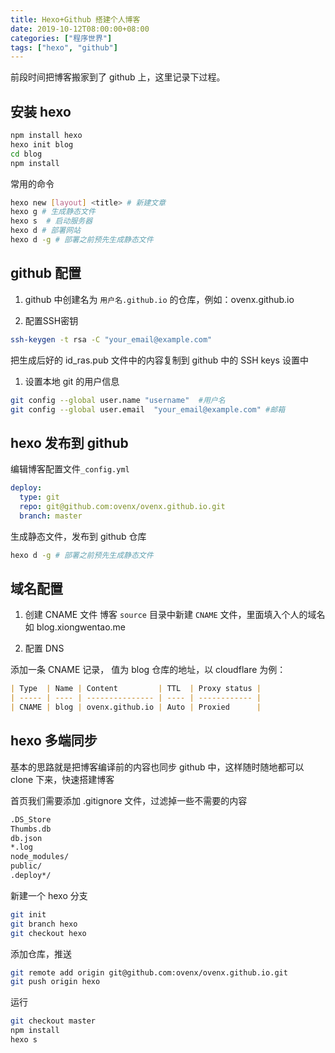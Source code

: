 ```yaml
---
title: Hexo+Github 搭建个人博客
date: 2019-10-12T08:00:00+08:00
categories: ["程序世界"]
tags: ["hexo", "github"]
---
```


前段时间把博客搬家到了 github 上，这里记录下过程。

## 安装 hexo

```bash
npm install hexo
hexo init blog
cd blog
npm install
```

常用的命令

```bash
hexo new [layout] <title> # 新建文章
hexo g # 生成静态文件
hexo s  # 启动服务器
hexo d # 部署网站
hexo d -g # 部署之前预先生成静态文件
```

## github 配置

1. github 中创建名为 `用户名.github.io` 的仓库，例如：ovenx.github.io

2. 配置SSH密钥
  
```bash
ssh-keygen -t rsa -C "your_email@example.com"
```

把生成后好的 id_ras.pub 文件中的内容复制到 github 中的 SSH keys 设置中

1. 设置本地 git 的用户信息
  
```bash
git config --global user.name "username"  #用户名
git config --global user.email  "your_email@example.com" #邮箱
```

## hexo 发布到 github 

编辑博客配置文件`_config.yml`

```yaml
deploy:
  type: git
  repo: git@github.com:ovenx/ovenx.github.io.git
  branch: master
```

生成静态文件，发布到 github 仓库

```bash
hexo d -g # 部署之前预先生成静态文件
```

## 域名配置

1. 创建 CNAME 文件
博客 `source` 目录中新建 `CNAME` 文件，里面填入个人的域名如 blog.xiongwentao.me

2. 配置 DNS
  
添加一条 CNAME 记录， 值为 blog 仓库的地址，以 cloudflare 为例：

```markdown
| Type  | Name | Content         | TTL  | Proxy status |
| ----- | ---- | --------------- | ---- | ------------ |
| CNAME | blog | ovenx.github.io | Auto | Proxied      |
```

## hexo 多端同步

基本的思路就是把博客编译前的内容也同步 github 中，这样随时随地都可以 clone 下来，快速搭建博客

首页我们需要添加 .gitignore 文件，过滤掉一些不需要的内容

```bash
.DS_Store
Thumbs.db
db.json
*.log
node_modules/
public/
.deploy*/
```

新建一个 hexo 分支

```bash
git init
git branch hexo  
git checkout hexo  
```

添加仓库，推送

```bash
git remote add origin git@github.com:ovenx/ovenx.github.io.git 
git push origin hexo  
```

运行

```bash
git checkout master
npm install
hexo s
```
